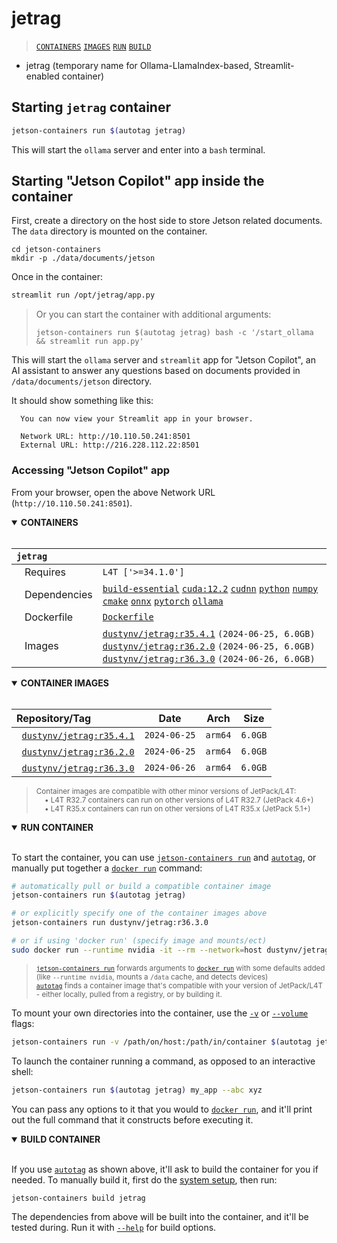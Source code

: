 # jetrag

> [`CONTAINERS`](#user-content-containers) [`IMAGES`](#user-content-images) [`RUN`](#user-content-run) [`BUILD`](#user-content-build)


* jetrag (temporary name for Ollama-LlamaIndex-based, Streamlit-enabled container)

## Starting `jetrag` container

```bash
jetson-containers run $(autotag jetrag)
```

This will start the `ollama` server and enter into a `bash` terminal.

## Starting "Jetson Copilot" app inside the container

First, create a directory on the host side to store Jetson related documents. The `data` directory is mounted on the container.

```
cd jetson-containers
mkdir -p ./data/documents/jetson
```


Once in the container:

```bash
streamlit run /opt/jetrag/app.py
```

> Or you can start the container with additional arguments:
> ```
> jetson-containers run $(autotag jetrag) bash -c '/start_ollama && streamlit run app.py'
> ```

This will start the `ollama` server and `streamlit` app for "Jetson Copilot", an AI assistant to answer any questions based on documents provided in `/data/documents/jetson` directory.

It should show something like this:

```
  You can now view your Streamlit app in your browser.

  Network URL: http://10.110.50.241:8501
  External URL: http://216.228.112.22:8501
```

### Accessing "Jetson Copilot" app 

From your browser, open the above Network URL (`http://10.110.50.241:8501`).

<details open>
<summary><b><a id="containers">CONTAINERS</a></b></summary>
<br>

| **`jetrag`** | |
| :-- | :-- |
| &nbsp;&nbsp;&nbsp;Requires | `L4T ['>=34.1.0']` |
| &nbsp;&nbsp;&nbsp;Dependencies | [`build-essential`](/packages/build/build-essential) [`cuda:12.2`](/packages/cuda/cuda) [`cudnn`](/packages/cuda/cudnn) [`python`](/packages/build/python) [`numpy`](/packages/numpy) [`cmake`](/packages/build/cmake/cmake_pip) [`onnx`](/packages/onnx) [`pytorch`](/packages/pytorch) [`ollama`](/packages/llm/ollama) |
| &nbsp;&nbsp;&nbsp;Dockerfile | [`Dockerfile`](Dockerfile) |
| &nbsp;&nbsp;&nbsp;Images | [`dustynv/jetrag:r35.4.1`](https://hub.docker.com/r/dustynv/jetrag/tags) `(2024-06-25, 6.0GB)`<br>[`dustynv/jetrag:r36.2.0`](https://hub.docker.com/r/dustynv/jetrag/tags) `(2024-06-25, 6.0GB)`<br>[`dustynv/jetrag:r36.3.0`](https://hub.docker.com/r/dustynv/jetrag/tags) `(2024-06-26, 6.0GB)` |

</details>

<details open>
<summary><b><a id="images">CONTAINER IMAGES</a></b></summary>
<br>

| Repository/Tag | Date | Arch | Size |
| :-- | :--: | :--: | :--: |
| &nbsp;&nbsp;[`dustynv/jetrag:r35.4.1`](https://hub.docker.com/r/dustynv/jetrag/tags) | `2024-06-25` | `arm64` | `6.0GB` |
| &nbsp;&nbsp;[`dustynv/jetrag:r36.2.0`](https://hub.docker.com/r/dustynv/jetrag/tags) | `2024-06-25` | `arm64` | `6.0GB` |
| &nbsp;&nbsp;[`dustynv/jetrag:r36.3.0`](https://hub.docker.com/r/dustynv/jetrag/tags) | `2024-06-26` | `arm64` | `6.0GB` |

> <sub>Container images are compatible with other minor versions of JetPack/L4T:</sub><br>
> <sub>&nbsp;&nbsp;&nbsp;&nbsp;• L4T R32.7 containers can run on other versions of L4T R32.7 (JetPack 4.6+)</sub><br>
> <sub>&nbsp;&nbsp;&nbsp;&nbsp;• L4T R35.x containers can run on other versions of L4T R35.x (JetPack 5.1+)</sub><br>
</details>

<details open>
<summary><b><a id="run">RUN CONTAINER</a></b></summary>
<br>

To start the container, you can use [`jetson-containers run`](/docs/run.md) and [`autotag`](/docs/run.md#autotag), or manually put together a [`docker run`](https://docs.docker.com/engine/reference/commandline/run/) command:
```bash
# automatically pull or build a compatible container image
jetson-containers run $(autotag jetrag)

# or explicitly specify one of the container images above
jetson-containers run dustynv/jetrag:r36.3.0

# or if using 'docker run' (specify image and mounts/ect)
sudo docker run --runtime nvidia -it --rm --network=host dustynv/jetrag:r36.3.0
```
> <sup>[`jetson-containers run`](/docs/run.md) forwards arguments to [`docker run`](https://docs.docker.com/engine/reference/commandline/run/) with some defaults added (like `--runtime nvidia`, mounts a `/data` cache, and detects devices)</sup><br>
> <sup>[`autotag`](/docs/run.md#autotag) finds a container image that's compatible with your version of JetPack/L4T - either locally, pulled from a registry, or by building it.</sup>

To mount your own directories into the container, use the [`-v`](https://docs.docker.com/engine/reference/commandline/run/#volume) or [`--volume`](https://docs.docker.com/engine/reference/commandline/run/#volume) flags:
```bash
jetson-containers run -v /path/on/host:/path/in/container $(autotag jetrag)
```
To launch the container running a command, as opposed to an interactive shell:
```bash
jetson-containers run $(autotag jetrag) my_app --abc xyz
```
You can pass any options to it that you would to [`docker run`](https://docs.docker.com/engine/reference/commandline/run/), and it'll print out the full command that it constructs before executing it.
</details>
<details open>
<summary><b><a id="build">BUILD CONTAINER</b></summary>
<br>

If you use [`autotag`](/docs/run.md#autotag) as shown above, it'll ask to build the container for you if needed.  To manually build it, first do the [system setup](/docs/setup.md), then run:
```bash
jetson-containers build jetrag
```
The dependencies from above will be built into the container, and it'll be tested during.  Run it with [`--help`](/jetson_containers/build.py) for build options.
</details>
